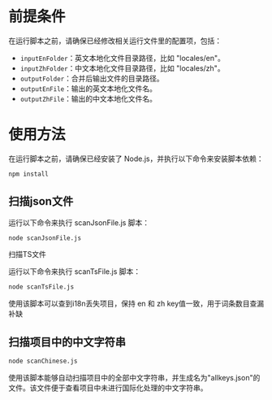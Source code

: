 # 前提条件

在运行脚本之前，请确保已经修改相关运行文件里的配置项，包括：
- `inputEnFolder`：英文本地化文件目录路径，比如 "locales/en"。
- `inputZhFolder`：中文本地化文件目录路径，比如 "locales/zh"。
- `outputFolder`：合并后输出文件的目录路径。
- `outputEnFile`：输出的英文本地化文件名。
- `outputZhFile`：输出的中文本地化文件名。

# 使用方法

在运行脚本之前，请确保已经安装了 Node.js，并执行以下命令来安装脚本依赖：

```bash
npm install
```

## 扫描json文件

运行以下命令来执行 scanJsonFile.js 脚本：
```bash
node scanJsonFile.js
```
扫描TS文件

运行以下命令来执行 scanTsFile.js 脚本：
```bash
node scanTsFile.js
```
使用该脚本可以查到i18n丢失项目，保持 en 和 zh key值一致，用于词条数目查漏补缺


## 扫描项目中的中文字符串

```bash
node scanChinese.js
```
使用该脚本能够自动扫描项目中的全部中文字符串，并生成名为"allkeys.json"的文件。该文件便于查看项目中未进行国际化处理的中文字符串。


